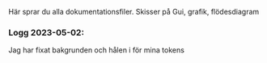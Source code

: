Här sprar du alla dokumentationsfiler. Skisser på Gui, grafik, flödesdiagram

### Logg 2023-05-02:

Jag har fixat bakgrunden och hålen i för mina tokens

